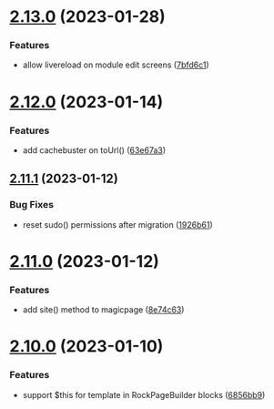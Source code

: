 # [2.13.0](https://github.com/baumrock/RockMigrations/compare/v2.12.0...v2.13.0) (2023-01-28)


### Features

* allow livereload on module edit screens ([7bfd6c1](https://github.com/baumrock/RockMigrations/commit/7bfd6c1d12796b49d63080adba46c1793b6bb8ed))



# [2.12.0](https://github.com/baumrock/RockMigrations/compare/v2.11.1...v2.12.0) (2023-01-14)


### Features

* add cachebuster on toUrl() ([63e67a3](https://github.com/baumrock/RockMigrations/commit/63e67a3dcbe8e006d11f8321c4e2e88ab4a8c0b4))



## [2.11.1](https://github.com/baumrock/RockMigrations/compare/v2.11.0...v2.11.1) (2023-01-12)


### Bug Fixes

* reset sudo() permissions after migration ([1926b61](https://github.com/baumrock/RockMigrations/commit/1926b6115fed0a71ac19abb6a4d2a68bcdb2b0c0))



# [2.11.0](https://github.com/baumrock/RockMigrations/compare/v2.10.0...v2.11.0) (2023-01-12)


### Features

* add site() method to magicpage ([8e74c63](https://github.com/baumrock/RockMigrations/commit/8e74c638ccbc5f2606c15fd2271df27ca316e21e))



# [2.10.0](https://github.com/baumrock/RockMigrations/compare/v2.9.2...v2.10.0) (2023-01-10)


### Features

* support $this for template in RockPageBuilder blocks ([6856bb9](https://github.com/baumrock/RockMigrations/commit/6856bb95c9bda0643564d8ab513e04a881bac82a))



